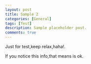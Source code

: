 ```yaml
---
layout: post
title: Sample 2
categories: [General]
tags: [Test]
description: Sample placeholder post.
comments: true
---
```


Just for test,keep relax,haha!.

If you notice this info,that means is ok.
